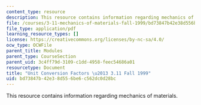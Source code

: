 ```yaml
---
content_type: resource
description: This resource contains information regarding mechanics of materials.
file: /courses/3-11-mechanics-of-materials-fall-1999/bd73847b42e38d556be6c562dc0d28bc_MIT3_11F99_units.pdf
file_type: application/pdf
learning_resource_types: []
license: https://creativecommons.org/licenses/by-nc-sa/4.0/
ocw_type: OCWFile
parent_title: Modules
parent_type: CourseSection
parent_uid: 3c4ff79d-3109-c1dd-4958-feec54686a01
resourcetype: Document
title: "Unit Conversion Factors \u2013 3.11 Fall 1999"
uid: bd73847b-42e3-8d55-6be6-c562dc0d28bc
---
```

This resource contains information regarding mechanics of materials.